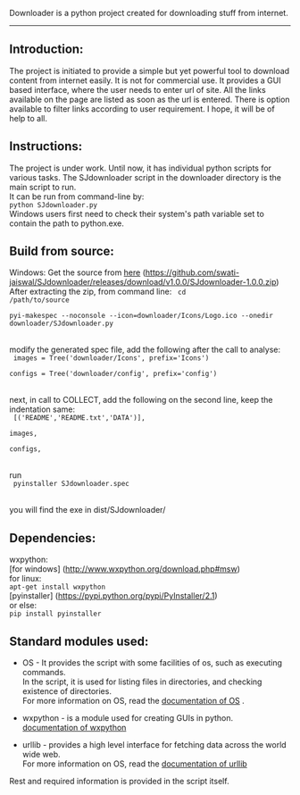 Downloader is a python project created for downloading stuff from internet.
* * *

Introduction:
------------
The project is initiated to provide a simple but yet powerful tool to download content from internet easily. It is not for commercial use. It provides a GUI based interface, where the user needs to enter url of site.
All the links available on the page are listed as soon as the url is entered.
There is option available to filter links according to user requirement.
I hope, it will be of help to all.

Instructions:
------------
The project is under work.
Until now, it has individual python scripts for various tasks. The SJdownloader script in the downloader directory is the main script to run.  
It can be run from command-line by:  
	<code>python SJdownloader.py </code>  
Windows users first need to check their system's path variable set to contain the path to python.exe.  

Build from source:
------------------
Windows:
	Get the source from [here] (https://github.com/swati-jaiswal/SJdownloader/releases/download/v1.0.0/SJdownloader-1.0.0.zip)  
	After extracting the zip, from command line: 
	<code>
		cd /path/to/source  
		pyi-makespec --noconsole --icon=downloader/Icons/Logo.ico --onedir downloader/SJdownloader.py  
	</code>  
   	modify the generated spec file, add the following after the call to analyse:  
   	<code>
    	images = Tree('downloader/Icons', prefix='Icons')  
		configs = Tree('downloader/config', prefix='config')  
        </code>  
    next, in call to COLLECT, add the following on the second line, keep the indentation same:  
        <code>
    	[('README','README.txt','DATA')],  
        images,  
        configs,  
        </code>  
    run  
    <code>
    	pyinstaller SJdownloader.spec  
    </code>  
    you will find the exe in dist/SJdownloader/  
    
Dependencies:
-------------
wxpython:  
  [for windows] (http://www.wxpython.org/download.php#msw)  
  for linux:  
    <code>apt-get install wxpython</code>  
[pyinstaller] (https://pypi.python.org/pypi/PyInstaller/2.1)  
or else:  
<code>pip install pyinstaller</code>  

Standard modules used:
---------------------
* OS - It provides the script with some facilities of os, such as executing commands.  
       In the script, it is used for listing files in directories, and checking existence of directories.  
       For more information on OS, read the [documentation of OS][] .  

* wxpython - is a module used for creating GUIs in python.  
             [documentation of wxpython][]  

* urllib - provides a high level interface for fetching data across the world wide web.  
           For more information on OS, read the [documentation of urllib][]

Rest and required information is provided in the script itself.

[documentation of OS]: https://docs.python.org/2/library/os.html
[documentation of urllib]:https://docs.python.org/2/library/urllib.html
[documentation of wxpython]: http://wxpython.org/Phoenix/docs/html/main.html
[follow the link]: http://sourceforge.net/projects/py2exe/files/py2exe/0.6.9/
[msvcp90.dll]: http://www.dll-files.com/dllindex/dll-files.shtml?msvcp90
[here]: https://github.com/swati-jaiswal/Downloader
